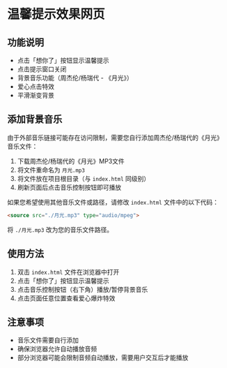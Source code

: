 # 温馨提示效果网页

## 功能说明
- 点击「想你了」按钮显示温馨提示
- 点击提示窗口关闭
- 背景音乐功能（周杰伦/杨瑞代 - 《月光》）
- 爱心点击特效
- 平滑渐变背景

## 添加背景音乐

由于外部音乐链接可能存在访问限制，需要您自行添加周杰伦/杨瑞代的《月光》音乐文件：

1. 下载周杰伦/杨瑞代的《月光》MP3文件
2. 将文件重命名为 `月光.mp3`
3. 将文件放在项目根目录（与 `index.html` 同级别）
4. 刷新页面后点击音乐控制按钮即可播放

如果您希望使用其他音乐文件或路径，请修改 `index.html` 文件中的以下代码：
```html
<source src="./月光.mp3" type="audio/mpeg">
```
将 `./月光.mp3` 改为您的音乐文件路径。

## 使用方法
1. 双击 `index.html` 文件在浏览器中打开
2. 点击「想你了」按钮显示温馨提示
3. 点击音乐控制按钮（右下角）播放/暂停背景音乐
4. 点击页面任意位置查看爱心爆炸特效

## 注意事项
- 音乐文件需要自行添加
- 确保浏览器允许自动播放音频
- 部分浏览器可能会限制音频自动播放，需要用户交互后才能播放